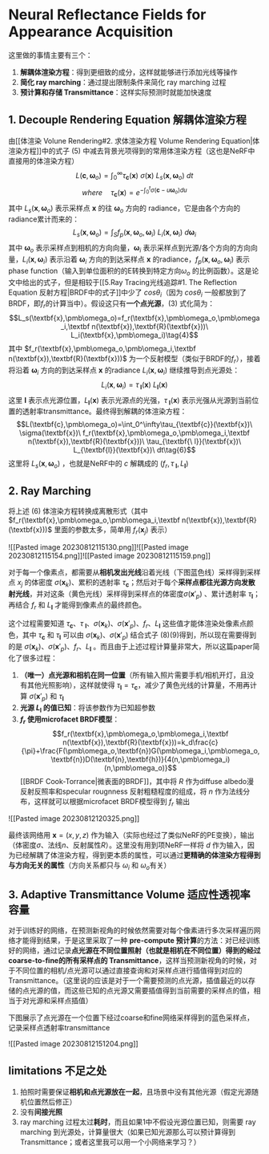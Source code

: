 # Neural Reflectance Fields for Appearance Acquisition

这里做的事情主要有三个：

1. **解耦体渲染方程**：得到更细致的成分，这样就能够进行添加光线等操作
2. **简化 ray marching**：通过提出限制条件来简化 ray marching 过程
3. **预计算和存储 Transmittance**：这样实际预测时就能加快速度

## 1. Decouple Rendering Equation 解耦体渲染方程

由[[体渲染 Volune Rendering#2. 求体渲染方程 Volume Rendering Equation|体渲染方程]]中的式子 $(5)$ 中减去背景光项得到的常用体渲染方程（这也是NeRF中直接用的体渲染方程） $$L(\textbf{c},\pmb\omega_o)=\int_0^\infty\tau_{\textbf{c}}(\textbf{x})\ \sigma(\textbf{x})\ L_s(\textbf{x},\pmb\omega_o)\ dt\tag{1}$$ $$where\quad \tau_{\textbf{c}}(\textbf{x})=e^{-\int_0^t\sigma(\textbf{c}-u\pmb\omega_o)du}\tag{2}$$其中 $L_s(\textbf{x},\pmb\omega_o)$ 表示采样点 $\textbf{x}$ 的往 $\pmb\omega_o$ 方向的 radiance，它是由各个方向的radiance累计而来的：$$L_s(\textbf{x},\pmb\omega_o)=\int_Sf_p(\textbf{x},\pmb\omega_o,\pmb\omega_i)\ L_i(\textbf{x},\pmb\omega_i)\ d\pmb\omega_i\tag{3}$$其中 $\pmb\omega_o$ 表示采样点到相机的方向向量，$\pmb\omega_i$ 表示采样点到光源/各个方向的方向向量，$L_i(\textbf{x},\pmb\omega_i)$ 表示沿着 $\pmb\omega_i$ 方向的到达采样点 $\textbf{x}$ 的radiance，$f_p(\textbf{x},\pmb\omega_o,\pmb\omega_i)$ 表示 phase function（输入到单位面积的的E转换到特定方向$\omega_o$ 的比例函数）。这是论文中给出的式子，但是相较于[[5.Ray Tracing光线追踪#1. The Reflection Equation 反射方程|BRDF中的式子]]中少了 $cos\theta_i$（因为 $cos\theta_i$ 一般都放到了BRDF，即$f_r$的计算当中）。假设这只有**一个点光源**，$(3)$ 式化简为：$$L_s(\textbf{x},\pmb\omega_o)=f_r(\textbf{x},\pmb\omega_o,\pmb\omega_i,\textbf n(\textbf{x}),\textbf{R}(\textbf{x}))\ L_i(\textbf{x},\pmb\omega_i)\tag{4}$$其中 $f_r(\textbf{x},\pmb\omega_o,\pmb\omega_i,\textbf n(\textbf{x}),\textbf{R}(\textbf{x}))$ 为一个反射模型（类似于BRDF的$f_r$），接着将沿着 $\pmb\omega_i$ 方向的到达采样点 $\textbf{x}$ 的radiance $L_i(\textbf{x},\pmb\omega_i)$ 继续推导到点光源处：$$L_i(\textbf{x},\pmb\omega_i)=\tau_{\textbf{\ l}}(\textbf{x})\ L_{\textbf{l}}(\textbf{x})\tag{5}$$这里 $\textbf{l}$ 表示点光源位置，$L_{\textbf{l}}(\textbf{x})$ 表示光源点的光强，$\tau_{\ \textbf{l}}(\textbf{x})$ 表示光强从光源到当前位置的透射率transmittance。最终得到解耦的体渲染方程：$$L(\textbf{c},\pmb\omega_o)=\int_0^\infty\tau_{\textbf{c}}(\textbf{x})\ \sigma(\textbf{x})\ f_r(\textbf{x},\pmb\omega_o,\pmb\omega_i,\textbf n(\textbf{x}),\textbf{R}(\textbf{x}))\ \tau_{\textbf{\ l}}(\textbf{x})\ L_{\textbf{l}}(\textbf{x})\ dt\tag{6}$$这里将 $L_s(\textbf{x},\pmb\omega_o)$ ，也就是NeRF中的 $c$ 解耦成的 $(f_r,\tau_{\ \textbf{l}},L_\textbf{l})$ 

## 2. Ray Marching

将上述 $(6)$ 体渲染方程转换成离散形式（其中 $f_r(\textbf{x},\pmb\omega_o,\pmb\omega_i,\textbf n(\textbf{x}),\textbf{R}(\textbf{x}))$ 里面的参数太多，简单用 $f_r(\textbf{x}_j)$ 表示）

![[Pasted image 20230812115130.png]]![[Pasted image 20230812115154.png]]![[Pasted image 20230812115159.png]]

对于每一个像素点，都需要从**相机发出光线**沿着光线（下图蓝色线）采样得到采样点 $x_j$ 的体密度 $\sigma(\textbf{x}_k)$、累积的透射率 $\tau_{\textbf{c}}$；然后对于每个**采样点都往光源方向发散射光线**，并对这条（黄色光线）采样得到采样点的体密度$\sigma(\textbf{x}'_p)$ 、累计透射率 $\tau_{\textbf{l}}$；再结合 $f_r$ 和 $L_{\textbf{l}}$ 才能得到像素点的最终颜色。

这个过程需要知道 $\tau_{\textbf{c}}$、$\tau_{\ \textbf{l}}$、$\sigma(\textbf{x}_k)$、$\sigma(\textbf{x}'_p)$、$f_r$、$L_{\textbf{l}}$ 这些值才能体渲染处像素点颜色，其中 $\tau_{\textbf{c}}$ 和 $\tau_{\textbf{l}}$ 可以由 $\sigma(\textbf{x}_k)$、$\sigma(\textbf{x}'_p)$ 结合式子 $(8)(9)$得到，所以现在需要得到的是 $\sigma(\textbf{x}_k)$、$\sigma(\textbf{x}'_p)$、$f_r$、$L_{\textbf{l}}$ 。而且由于上述过程计算量非常大，所以这篇paper简化了很多过程：

1. **（唯一）点光源和相机在同一位置**（所有输入照片需要手机/相机开灯，且没有其他光照影响），这样就使得 $\tau_{\textbf{l}}=\tau_{\textbf{c}}$，减少了黄色光线的计算量，不用再计算 $\sigma(\textbf{x}'_p)$ 和 $\tau_{\textbf{l}}$
2. **光源 $L_{\textbf{l}}$ 的值已知**：将该参数作为已知超参数
3. **$f_r$ 使用microfacet BRDF模型**：$$f_r(\textbf{x},\pmb\omega_o,\pmb\omega_i,\textbf n(\textbf{x}),\textbf{R}(\textbf{x}))=k_d\frac{c}{\pi}+\frac{F(\pmb\omega_o,\textbf{n})G(\pmb\omega_i,\pmb\omega_o,\textbf{n})D(\textbf{n},\textbf{h})}{4(n,\pmb\omega_i)(n,\pmb\omega_o)}$$ [[BRDF Cook-Torrance|微表面的BRDF]]，其中将 $R$ 作为diffuse albedo漫反射反照率和specular rougnness 反射粗糙程度的组成，将 $n$ 作为法线分布，这样就可以根据microfacet BRDF模型得到 $f_r$ 输出

![[Pasted image 20230812120325.png]]

最终该网络用 $\textbf{x}=(x,y,z)$ 作为输入（实际也经过了类似NeRF的PE变换），输出 （体密度$\sigma$、法线$n$、反射属性$R$）。这里没有用到项NeRF一样将 $d$ 作为输入，因为已经解耦了体渲染方程，得到更本质的属性，可以通过**更精确的体渲染方程得到与方向无关的属性**（方向关系都只与 $\omega_i$ 和 $\omega_o$有关）

## 3. Adaptive Transmittance Volume 适应性透视率容量

对于训练好的网络，在预测新视角的时候依然需要对每个像素进行多次采样遍历网络才能得到结果，于是这里采取了一种 **pre-compute 预计算**的方法：对已经训练好的网络，通过记录**点光源在不同位置照射（也就是相机在不同位置）得到的经过coarse-to-fine的所有采样点的 Transmittance**，这样当预测新视角的时候，对于不同位置的相机/点光源可以通过直接查询和对采样点进行插值得到对应的 Transmittance。（这里说的应该是对于一个需要预测的点光源，插值最近的以存储的点光源的值，而这些已知的点光源又需要插值得到当前需要的采样点的值，相当于对光源和采样点插值）

下图展示了点光源在一个位置下经过coarse和fine网络采样得到的蓝色采样点，记录采样点透射率transmittance

![[Pasted image 20230812151204.png]]

## limitations 不足之处

1. 拍照时需要保证**相机和点光源放在一起**，且场景中没有其他光源（假定光源随机位置然后修正）
2. 没有**间接光照**
3. ray marching 过程太过**耗时**，而且如果1中不假设光源位置已知，则需要 ray marching 到光源处，计算量很大（如果已知光源那么可以预计算得到Transmittance；或者这里我可以用一个小网络来学习？）